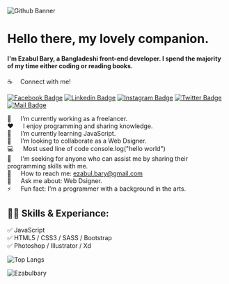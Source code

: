 ![Github Banner](https://user-images.githubusercontent.com/73765777/131380754-474d4048-9039-40a5-8f7c-0b45166b36b4.png)
# Hello there, my lovely companion.

#### I'm Ezabul Bary, a Bangladeshi front-end developer. I spend the majority of my time either coding or reading books.

:coffee: &emsp;Connect with me!

[![Facebook Badge](https://img.shields.io/badge/Facebook-1877F2?style=for-the-badge&logo=facebook&logoColor=white)](https://www.facebook.com/ezabul.bary/) [![Linkedin Badge](https://img.shields.io/badge/LinkedIn-0077B5?style=for-the-badge&logo=linkedin&logoColor=white)](https://www.linkedin.com/in/ezabul-bary-77990819a/) [![Instagram Badge](https://img.shields.io/badge/Instagram-E4405F?style=for-the-badge&logo=instagram&logoColor=white)](https://www.instagram.com/ezabul_bary/) [![Twitter Badge](https://img.shields.io/badge/Twitter-1DA1F2?style=for-the-badge&logo=twitter&logoColor=white)](https://twitter.com/ezabulbary1) [![Mail Badge](https://img.shields.io/badge/Gmail-D14836?style=for-the-badge&logo=gmail&logoColor=white)](mailto:ezabul.bary@gmail.com)

🔭 &emsp; I’m currently working as a freelancer.  </br>
:hearts: &emsp; I enjoy programming and sharing knowledge. </br>
🌱 &emsp; I’m currently learning JavaScript. </br>
👯 &emsp; I’m looking to collaborate as a Web Dsigner. </br>
:computer: &emsp; Most used line of code console.log("hello world") </br>
🤔 &emsp; I'm seeking for anyone who can assist me by sharing their programming skills with me. </br>
:e-mail: &emsp; How to reach me: ezabul.bary@gmail.com </br>
💬 &emsp; Ask me about: Web Dsigner. </br>
⚡ &emsp; Fun fact: I'm a programmer with a background in the arts. </br>

## 👨‍💻 Skills & Experiance: 

✅ JavaScript <br>
✅ HTML5 / CSS3 / SASS / Bootstrap <br>
✅ Photoshop / Illustrator / Xd <br>

![Top Langs](https://github-readme-stats.vercel.app/api/top-langs/?username=Ezabulbary&layout=compact)

<p align="Left"> <img src="https://komarev.com/ghpvc/?username=Ezabulbary&style=plastic&color=orange&label=PROFILE+VIEWS" alt="Ezabulbary"  /> </p>

